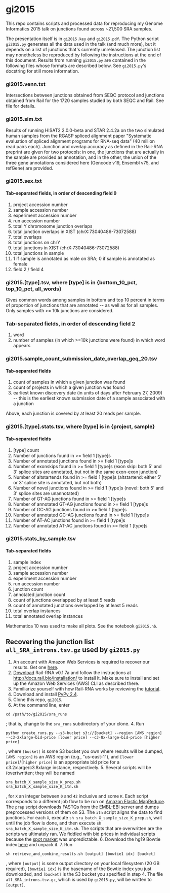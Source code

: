 # gi2015

This repo contains scripts and processed data for reproducing my Genome Informatics 2015 talk on junctions found across ~21,500 SRA samples.

The presentation itself is in `gi2015.key` and `gi2015.pdf`. The Python script `gi2015.py` generates all the data used in the talk (and much more), but it depends on a list of junctions that's currently unreleased. The junction list may nonetheless be reproduced by following the instructions at the end of this document. Results from running `gi2015.py` are contained in the following files whose formats are described below. See `gi2015.py`'s docstring for still more information.

### gi2015.venn.txt
Intersections between junctions obtained from SEQC protocol and junctions
obtained from Rail for the 1720 samples studied by both SEQC and Rail. See
file for details.

### gi2015.sim.txt
Results of running HISAT2 2.0.0-beta and STAR 2.4.2a on the two simulated
human samples from the RGASP spliced alignment paper
"Systematic evaluation of spliced alignment programs for RNA-seq data"
(40 million read pairs each). Junction and overlap accuracy as defined
in the Rail-RNA preprint are given for two protocols: in one, the junctions
that are actually in the sample are provided as annotation, and in the other,
the union of the three gene annotations considered here
(Gencode v19, Ensembl v75, and refGene) are provided.

### gi2015.sex.txt
#### Tab-separated fields, in order of descending field 9

1. project accession number
2. sample accession number
3. experiment accession number
4. run accession number
2. total Y chromosome junction overlaps
3. total junction overlaps in XIST (chrX:73040486-73072588)
4. total overlaps
5. total junctions on chrY
6. total junctions in XIST (chrX:73040486-73072588)
7. total junctions in sample
8. 1 if sample is annotated as male on SRA; 0 if sample is annotated as female
9. field 2 / field 4

### gi2015.[type].tsv, where [type] is in {bottom_10_pct, top_10_pct, all_words}
Gives common words among samples in bottom and top 10 percent in terms of
proportion of junctions that are annotated -- as well as for all samples.
Only samples with >= 10k junctions are considered.
### Tab-separated fields, in order of descending field 2

1. word
2. number of samples (in which >=10k junctions were found) in which word
    appears

### gi2015.sample_count_submission_date_overlap_geq_20.tsv
#### Tab-separated fields

1. count of samples in which a given junction was found
2. count of projects in which a given junction was found
3. earliest known discovery date (in units of days after February 27, 2009)
    -- this is the earliest known submission date of a sample associated with a
    junction

Above, each junction is covered by at least 20 reads per sample.

### gi2015.[type].stats.tsv, where [type] is in {project, sample}
#### Tab-separated fields

1. [type] count
2. Number of junctions found in >= field 1 [type]s
3. Number of annotated junctions found in >= field 1 [type]s
4. Number of exonskips found in >= field 1 [type]s (exon skip: both 5' and 3'
    splice sites are annotated, but not in the same exon-exon junction)
5. Number of altstartends found in >= field 1 [type]s (altstartend: either 5'
    or 3' splice site is annotated, but not both)
6. Number of novel junctions found in >= field 1 [type]s (novel: both 5' and 
    3' splice sites are unannotated)
7. Number of GT-AG junctions found in >= field 1 [type]s
8. Number of annotated GT-AG junctions found in >= field 1 [type]s
9. Number of GC-AG junctions found in >= field 1 [type]s
10. Number of annotated GC-AG junctions found in >= field 1 [type]s
11. Number of AT-AC junctions found in >= field 1 [type]s
12. Number of annotated AT-AC junctions found in >= field 1 [type]s

### gi2015.stats_by_sample.tsv
#### Tab-separated fields

1. sample index
2. project accession number
3. sample accession number
4. experiment accession number
5. run accession number
6. junction count
7. annotated junction count
8. count of junctions overlapped by at least 5 reads
9. count of annotated junctions overlapped by at least 5 reads
10. total overlap instances
11. total annotated overlap instances

Mathematica 10 was used to make all plots. See the notebook `gi2015.nb`.

## Recovering the junction list `all_SRA_introns.tsv.gz` used by `gi2015.py`

1. An account with Amazon Web Services is required to recover our results. Get one [here](http://aws.amazon.com/).
2. [Download](https://github.com/nellore/rail/raw/master/releases/install_rail-rna-0.1.7a) Rail-RNA v0.1.7a and follow the instructions at http://docs.rail.bio/installation/ to install it. Make sure to install and set up the Amazon Web Services (AWS) CLI as described there.
3. Familiarize yourself with how Rail-RNA works by reviewing the [tutorial](http://docs.rail.bio/tutorial/).
3. Download and install [PyPy 2.4](http://doc.pypy.org/en/latest/release-2.4.0.html).
4. Clone this repo, `gi2015`.
3. At the command line, enter
```
cd /path/to/gi2015/sra_runs
```
; that is, change to the `sra_runs` subdirectory of your clone.
4. Run
```
python create_runs.py --s3-bucket s3://[bucket] --region [AWS region] --c3-2xlarge-bid-price [lower price] --c3-8x-large-bid-price [higher price]
```
, where `[bucket]` is some S3 bucket you own where results will be dumped, `[AWS region]` is an AWS region (e.g., "us-east-1"), and `[lower price]`/`[higher price]` is an appropriate bid price for a c3.2xlarge/c3.8xlarge instance, respectively.
5. Several scripts will be (over)written; they will be named
```
sra_batch_X_sample_size_K_prep.sh
sra_batch_X_sample_size_K_itn.sh
```
, for `X` an integer between `0` and `42` inclusive and some `K`. Each script corresponds to a different job flow to be run on [Amazon Elastic MapReduce](https://aws.amazon.com/elasticmapreduce/). The `prep` script downloads FASTQs from the [EMBL-EBI](https://www.ebi.ac.uk/) server and dumps preprocessed versions of them on S3. The `itn` script aligns the data to find junctions. For each `X`, execute `sh sra_batch_X_sample_size_K_prep.sh`, wait until the job flow is done, and then execute `sh sra_batch_X_sample_size_K_itn.sh`. The scripts that are overwritten are the scripts we ultimately ran. We fiddled with bid prices in individual scripts because the [spot market](https://aws.amazon.com/ec2/spot/) was unpredictable.
6. Download the hg19 Bowtie index [here](ftp://ftp.ccb.jhu.edu/pub/data/bowtie_indexes/hg19.ebwt.zip) and unpack it.
7. Run
```
sh retrieve_and_combine_results.sh [output] [bowtie1 idx] [bucket]
```
, where `[output]` is some output directory on your local filesystem (20 GB required), `[bowtie1 idx]` is the basename of the Bowtie index you just downloaded, and `[bucket]` is the S3 bucket you specified in step 4. The file `all_SRA_introns.tsv.gz`, which is used by `gi2015.py`, will be written to `[output]`.
